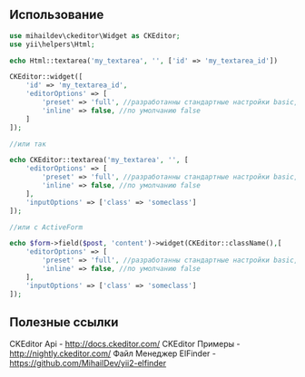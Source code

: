 ## Использование

```php
use mihaildev\ckeditor\Widget as CKEditor;
use yii\helpers\Html;

echo Html::textarea('my_textarea', '', ['id' => 'my_textarea_id'])

CKEditor::widget([
    'id' => 'my_textarea_id',
    'editorOptions' => [
        'preset' => 'full', //разработанны стандартные настройки basic, standart, full данную возможность не обязательно использовать
        'inline' => false, //по умолчанию false
    ]
]);

//или так

echo CKEditor::textarea('my_textarea', '', [
    'editorOptions' => [
        'preset' => 'full', //разработанны стандартные настройки basic, standart, full данную возможность не обязательно использовать
        'inline' => false, //по умолчанию false
    ],
    'inputOptions' => ['class' => 'someclass']
]);

//или c ActiveForm

echo $form->field($post, 'content')->widget(CKEditor::className(),[
    'editorOptions' => [
        'preset' => 'full', //разработанны стандартные настройки basic, standart, full данную возможность не обязательно использовать
        'inline' => false, //по умолчанию false
    ],
    'inputOptions' => ['class' => 'someclass']
]);
```

## Полезные ссылки

CKEditor Api - http://docs.ckeditor.com/
CKEditor Примеры - http://nightly.ckeditor.com/
Файл Менеджер ElFinder - https://github.com/MihailDev/yii2-elfinder